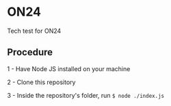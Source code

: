 # ON24
Tech test for ON24

## Procedure

1 - Have Node JS installed on your machine

2 - Clone this repository

3 - Inside the repository's folder, run ```$ node ./index.js```
